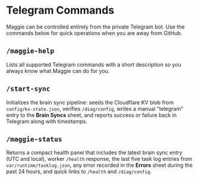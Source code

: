 # Telegram Commands

Maggie can be controlled entirely from the private Telegram bot. Use the commands below for quick operations when you are away from GitHub.

## `/maggie-help`
Lists all supported Telegram commands with a short description so you always know what Maggie can do for you.

## `/start-sync`
Initializes the brain sync pipeline: seeds the Cloudflare KV blob from `config/kv-state.json`, verifies `/diag/config`, writes a manual "telegram" entry to the **Brain Syncs** sheet, and reports success or failure back in Telegram along with timestamps.

## `/maggie-status`
Returns a compact health panel that includes the latest brain sync entry (UTC and local), worker `/health` response, the last five task log entries from `var/runtime/tasklog.json`, any error recorded in the **Errors** sheet during the past 24 hours, and quick links to `/health` and `/diag/config`.
